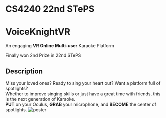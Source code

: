 # CS4240 22nd STePS
# VoiceKnightVR
An engaging __VR Online Multi-user__ Karaoke Platform

Finally won 2nd Prize in 22nd STePS

## Description  
Miss your loved ones? Ready to sing your heart out? Want a platform full of spotlights?  
Whether to improve singing skills or just have a great time with friends, this is the next generation of Karaoke.  
__PUT__ on your Oculus, __GRAB__ your microphone, and __BECOME__ the center of spotlights. 
![poster](./Gold/Poster.jpg)
